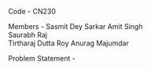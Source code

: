 Code - CN230

Members - Sasmit Dey Sarkar 
          Amit Singh    
          Saurabh Raj   
          Tirtharaj Dutta Roy
          Anurag Majumdar

Problem Statement - 